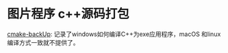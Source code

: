 # 图片程序 c++源码打包

[cmake-backUp](https://github.com/AlanSean/cmake-backUp): 记录了windows如何编译C++为exe应用程序，macOS 和linux 编译方式一致就不提供了。